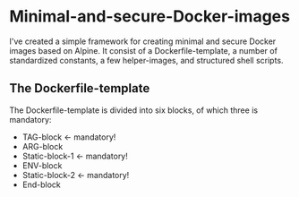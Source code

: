 # Minimal-and-secure-Docker-images
I've created a simple framework for creating minimal and secure Docker images based on Alpine. It consist of a Dockerfile-template, a number of standardized constants, a few helper-images, and structured shell scripts.

## The Dockerfile-template
The Dockerfile-template is divided into six blocks, of which three is mandatory: 
* TAG-block <- mandatory!
* ARG-block
* Static-block-1 <- mandatory!
* ENV-block
* Static-block-2 <- mandatory!
* End-block
